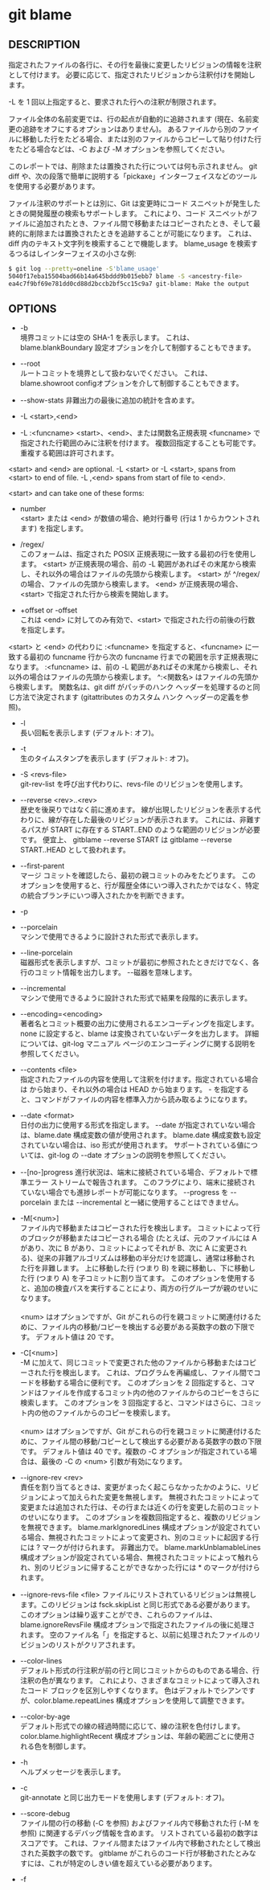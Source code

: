 # git blame

## DESCRIPTION

指定されたファイルの各行に、その行を最後に変更したリビジョンの情報を注釈として付けます。 必要に応じて、指定されたリビジョンから注釈付けを開始します。

-L を 1 回以上指定すると、要求された行への注釈が制限されます。

ファイル全体の名前変更では、行の起点が自動的に追跡されます (現在、名前変更の追跡をオフにするオプションはありません)。 あるファイルから別のファイルに移動した行をたどる場合、または別のファイルからコピーして貼り付けた行をたどる場合などは、-C および -M オプションを参照してください。

このレポートでは、削除または置換された行については何も示されません。 git diff や、次の段落で簡単に説明する「pickaxe」インターフェイスなどのツールを使用する必要があります。

ファイル注釈のサポートとは別に、Git は変更時にコード スニペットが発生したときの開発履歴の検索もサポートします。 これにより、コード スニペットがファイルに追加されたとき、ファイル間で移動またはコピーされたとき、そして最終的に削除または置換されたときを追跡することが可能になります。 これは、diff 内のテキスト文字列を検索することで機能します。 blame_usage を検索するつるはしインターフェイスの小さな例:

```bash
$ git log --pretty=oneline -S'blame_usage'
5040f17eba15504bad66b14a645bddd9b015ebb7 blame -S <ancestry-file>
ea4c7f9bf69e781dd0cd88d2bccb2bf5cc15c9a7 git-blame: Make the output
```


## OPTIONS

* -b  
境界コミットには空の SHA-1 を表示します。 これは、blame.blankBoundary 設定オプションを介して制御することもできます。

* --root  
ルートコミットを境界として扱わないでください。 これは、blame.showroot configオプションを介して制御することもできます。

* --show-stats
非難出力の最後に追加の統計を含めます。

* -L \<start>,\<end>
* -L :\<funcname>
\<start>、\<end>、または関数名正規表現 \<funcname> で指定された行範囲のみに注釈を付けます。 複数回指定することも可能です。 重複する範囲は許可されます。

\<start> and \<end> are optional. -L \<start> or -L \<start>, spans from \<start> to end of file. -L ,\<end> spans from start of file to \<end>.

\<start> and <end> can take one of these forms:

* number  
\<start> または \<end> が数値の場合、絶対行番号 (行は 1 からカウントされます) を指定します。

* /regex/  
このフォームは、指定された POSIX 正規表現に一致する最初の行を使用します。 \<start> が正規表現の場合、前の -L 範囲があればその末尾から検索し、それ以外の場合はファイルの先頭から検索します。 \<start> が ^/regex/ の場合、ファイルの先頭から検索します。 \<end> が正規表現の場合、\<start> で指定された行から検索を開始します。

* +offset or -offset  
これは \<end> に対してのみ有効で、\<start> で指定された行の前後の行数を指定します。


\<start> と \<end> の代わりに :\<funcname> を指定すると、\<funcname> に一致する最初の funcname 行から次の funcname 行までの範囲を示す正規表現になります。 :\<funcname> は、前の -L 範囲があればその末尾から検索し、それ以外の場合はファイルの先頭から検索します。 ^:\<関数名> はファイルの先頭から検索します。 関数名は、git diff がパッチのハンク ヘッダーを処理するのと同じ方法で決定されます (gitattributes のカスタム ハンク ヘッダーの定義を参照)。

* -l  
長い回転を表示します (デフォルト: オフ)。

* -t  
生のタイムスタンプを表示します (デフォルト: オフ)。

* -S \<revs-file>  
git-rev-list を呼び出す代わりに、revs-file のリビジョンを使用します。

* --reverse \<rev>..\<rev>  
歴史を後戻りではなく前に進めます。 線が出現したリビジョンを表示する代わりに、線が存在した最後のリビジョンが表示されます。 これには、非難するパスが START に存在する START..END のような範囲のリビジョンが必要です。 便宜上、 gitblame --reverse START は gitblame --reverse START..HEAD として扱われます。

* --first-parent  
マージ コミットを確認したら、最初の親コミットのみをたどります。 このオプションを使用すると、行が履歴全体にいつ導入されたかではなく、特定の統合ブランチにいつ導入されたかを判断できます。

* -p  
* --porcelain  
マシンで使用できるように設計された形式で表示します。

* --line-porcelain  
磁器形式を表示しますが、コミットが最初に参照されたときだけでなく、各行のコミット情報を出力します。 --磁器を意味します。

* --incremental  
マシンで使用できるように設計された形式で結果を段階的に表示します。

* --encoding=\<encoding>  
著者名とコミット概要の出力に使用されるエンコーディングを指定します。 none に設定すると、blame は変換されていないデータを出力します。 詳細については、git-log マニュアル ページのエンコーディングに関する説明を参照してください。

* --contents \<file>  
指定されたファイルの内容を使用して注釈を付けます。指定されている場合は <rev> から始まり、それ以外の場合は HEAD から始まります。 - を指定すると、コマンドがファイルの内容を標準入力から読み取るようになります。

* --date \<format>  
日付の出力に使用する形式を指定します。 --date が指定されていない場合は、blame.date 構成変数の値が使用されます。 blame.date 構成変数も設定されていない場合は、iso 形式が使用されます。 サポートされている値については、git-log の --date オプションの説明を参照してください。

* --[no-]progress
進行状況は、端末に接続されている場合、デフォルトで標準エラー ストリームで報告されます。 このフラグにより、端末に接続されていない場合でも進捗レポートが可能になります。 --progress を --porcelain または --incremental と一緒に使用することはできません。

* -M[\<num>]  
ファイル内で移動またはコピーされた行を検出します。 コミットによって行のブロックが移動またはコピーされる場合 (たとえば、元のファイルには A があり、次に B があり、コミットによってそれが B、次に A に変更される)、従来の非難アルゴリズムは移動の半分だけを認識し、通常は移動された行を非難します。 上に移動した行 (つまり B) を親に移動し、下に移動した行 (つまり A) を子コミットに割り当てます。 このオプションを使用すると、追加の検査パスを実行することにより、両方の行グループが親のせいになります。<br><br>\<num> はオプションですが、Git がこれらの行を親コミットに関連付けるために、ファイル内の移動/コピーを検出する必要がある英数字の数の下限です。 デフォルト値は 20 です。

* -C[\<num>]  
-M に加えて、同じコミットで変更された他のファイルから移動またはコピーされた行を検出します。 これは、プログラムを再編成し、ファイル間でコードを移動する場合に便利です。 このオプションを 2 回指定すると、コマンドはファイルを作成するコミット内の他のファイルからのコピーをさらに検索します。 このオプションを 3 回指定すると、コマンドはさらに、コミット内の他のファイルからのコピーを検索します。<br><br>\<num> はオプションですが、Git がこれらの行を親コミットに関連付けるために、ファイル間の移動/コピーとして検出する必要がある英数字の数の下限です。 デフォルト値は 40 です。複数の -C オプションが指定されている場合は、最後の -C の \<num> 引数が有効になります。

* --ignore-rev \<rev>  
責任を割り当てるときは、変更がまったく起こらなかったかのように、リビジョンによって加えられた変更を無視します。 無視されたコミットによって変更または追加された行は、その行または近くの行を変更した前のコミットのせいになります。 このオプションを複数回指定すると、複数のリビジョンを無視できます。 blame.markIgnoredLines 構成オプションが設定されている場合、無視されたコミットによって変更され、別のコミットに起因する行には ? マークが付けられます。 非難出力で。 blame.markUnblamableLines 構成オプションが設定されている場合、無視されたコミットによって触れられ、別のリビジョンに帰することができなかった行には * のマークが付けられます。

* --ignore-revs-file \<file>
ファイルにリストされているリビジョンは無視します。このリビジョンは fsck.skipList と同じ形式である必要があります。 このオプションは繰り返すことができ、これらのファイルは、blame.ignoreRevsFile 構成オプションで指定されたファイルの後に処理されます。 空のファイル名「」を指定すると、以前に処理されたファイルのリビジョンのリストがクリアされます。

* --color-lines  
デフォルト形式の行注釈が前の行と同じコミットからのものである場合、行注釈の色が異なります。 これにより、さまざまなコミットによって導入されたコード ブロックを区別しやすくなります。 色はデフォルトでシアンですが、color.blame.repeatLines 構成オプションを使用して調整できます。

* --color-by-age  
デフォルト形式での線の経過時間に応じて、線の注釈を色付けします。 color.blame.highlightRecent 構成オプションは、年齢の範囲ごとに使用される色を制御します。

* -h  
ヘルプメッセージを表示します。

* -c  
git-annotate と同じ出力モードを使用します (デフォルト: オフ)。

* --score-debug  
ファイル間の行の移動 (-C を参照) およびファイル内で移動された行 (-M を参照) に関連するデバッグ情報を含めます。 リストされている最初の数字はスコアです。 これは、ファイル間またはファイル内で移動されたとして検出された英数字の数です。 gitblame がこれらのコード行が移動されたとみなすには、これが特定のしきい値を超えている必要があります。

* -f  
